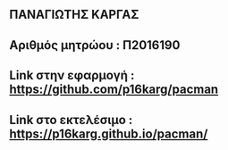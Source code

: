 ## ΠΑΝΑΓΙΩΤΗΣ ΚΑΡΓΑΣ 
## Αριθμός μητρώου : Π2016190
## Link στην εφαρμογή : https://github.com/p16karg/pacman
## Link στο εκτελέσιμο : https://p16karg.github.io/pacman/

